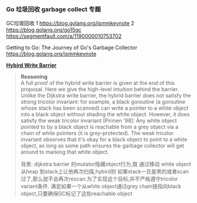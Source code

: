 ### Go 垃圾回收 garbage collect 专题

GC垃圾回收
1 https://blog.golang.org/ismmkeynote
2 https://blog.golang.org/go15gc
https://segmentfault.com/a/1190000010753702

Getting to Go: The Journey of Go's Garbage Collector
https://blog.golang.org/ismmkeynote

[**Hybird Write Barrier**](https://github.com/golang/proposal/blob/master/design/17503-eliminate-rescan.md)

>**Reasoning**<br>
 A full proof of the hybrid write barrier is  given at the end of this proposal. Here we give the high-level intuition behind the barrier.
 Unlike the Dijkstra write barrier, the hybrid barrier does not satisfy the strong tricolor invariant: for example, a black goroutine (a goroutine whose stack has been scanned) can write a pointer to a white object into a black object without shading the white object. However, it does satisfy the weak tricolor invariant [Pirinen '98]:
 Any white object pointed to by a black object is reachable from a grey object via a chain of white pointers (it is grey-protected).
 The weak tricolor invariant observes that it's okay for a black object to point to a white object, as long as some path ensures the garbage collector will get around to marking that white object.
>
>背景: dijkstra barrier 的mutator隐藏object行为,既 通过移动 white object 从heap 到stack上让他再次扫描,hybird则
> 如果stack一旦是黑的或者scan过了,那么就不会再次rescan.为了实现这个目标,并不严格遵守tricolor variant条件.
> 满足如果一个从white object通过grey chain链指向black object,只要确保GC标记了这些reachable object